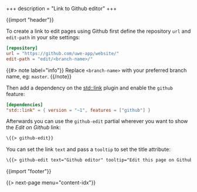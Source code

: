 +++
description = "Link to Github editor"
+++

{{import "header"}}

To create a link to edit pages using Github first define the repository `url` and `edit-path` in your site settings:

```toml
[repository]
url = "https://github.com/uwe-app/website/"
edit-path = "edit/<branch-name>/"
```

{{#> note label="info"}}
Replace `<branch-name>` with your preferred branch name, eg: `master`.
{{/note}}

Then add a dependency on the [std::link][] plugin and enable the `github` feature:

```toml
[dependencies]
"std::link" = { version = "~1", features = ["github"] }
```

Afterwards you can use the `github-edit` partial wherever you want to show the *Edit on Github* link:

```handlebars
\{{> github-edit}}
```

You can set the link `text` and pass a `tooltip` to set the title attribute:

```handlebars
\{{> github-edit text="Github editor" tooltip="Edit this page on Github"}}
```

{{import "footer"}}

\{{> next-page menu="content-idx"}}

[std::link]: https://github.com/uwe-app/plugins/tree/master/std/link
